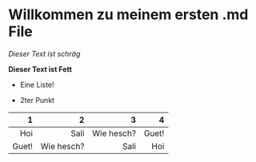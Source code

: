 # Willkommen zu meinem ersten .md File

*Dieser Text ist schräg* 

**Dieser Text ist Fett**  



*   Eine Liste!

*   2ter Punkt

|1|2|3|4|
|--:|--:|--:|--:|
|Hoi|Sali|Wie hesch?|Guet!|
|Guet!|Wie hesch?|Sali|Hoi|


